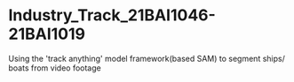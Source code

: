 # Industry_Track_21BAI1046-21BAI1019
Using the 'track anything' model framework(based
SAM) to segment ships/ boats from video footage
